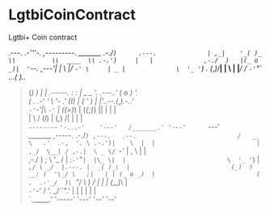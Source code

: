 
# LgtbiCoinContract

Lgtbi+ Coin contract

  .---.     .-_'''-. ,---------.  _______  .-./`)      .---.             
  | ,_|    '_( )_   \\          \\  ____  \\ .-.')     |   |             
,-./  )   |(_ o _)|  '`--.  ,---'| |    \ |/ `-' \     | _ |             
\  '_ '`) . (_,_)/___|   |   \   | |____/ / `-'`"` _..._( )_.._          
 > (_)  ) |  |  .-----.  :_ _:   |   _ _ '. .---..'   (_ o _)  '.        
(  .  .-' '  \  '-   .'  (_I_)   |  ( ' )  \|   |'..--.(_,_).-..'        
 `-'`-'|___\  `-'`   |  (_(=)_)  | (_{;}_) ||   |      |   |             
  |        \\        /   (_I_)   |  (_,_)  /|   |      |   |             
  `--------` `'-...-'    '---'   /_______.' '---'      `---'             
    _______      ,-----.   .-./`) ,---.   .--.                           
   /   __  \   .'  .-,  '. \ .-.')|    \  |  |                           
  | ,_/  \__) / ,-.|  \ _ \/ `-' \|  ,  \ |  |                           
,-./  )      ;  \  '_ /  | :`-'`"`|  |\_ \|  |                           
\  '_ '`)    |  _`,/ \ _/  |.---. |  _( )_\  |                           
 > (_)  )  __: (  '\_/ \   ;|   | | (_ o _)  |                           
(  .  .-'_/  )\ `"/  \  ) / |   | |  (_,_)\  |                           
 `-'`-'     /  '. \_/``".'  |   | |  |    |  |                           
   `._____.'     '-----'    '---' '--'    '--'                           
                                                                         
